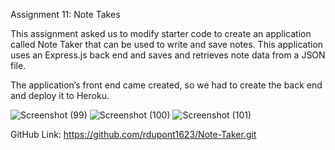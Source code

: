 Assignment 11: Note Takes

This assignment asked us to modify starter code to create an application called Note Taker that can be used to write and save notes. This application uses an Express.js back end and saves and retrieves note data from a JSON file.

The application’s front end came created, so we had to create the back end and deploy it to Heroku. 

![Screenshot (99)](https://user-images.githubusercontent.com/85468253/144692118-73e56323-e613-4b7e-bb5b-d3746956a2df.png)
![Screenshot (100)](https://user-images.githubusercontent.com/85468253/144692119-1e9fa3c5-18e8-4e40-8f23-e07627b4e1ee.png)
![Screenshot (101)](https://user-images.githubusercontent.com/85468253/144692120-f4225230-27e5-4f4f-8329-236f6741af7d.png)


GitHub Link: https://github.com/rdupont1623/Note-Taker.git
